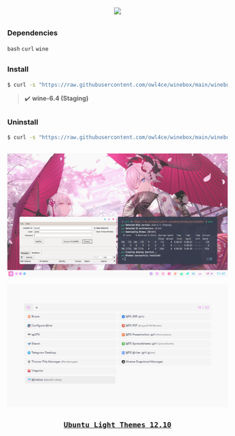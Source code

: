 <br>
<p align="center"><a name="top" href="#dependencies-"><img width="25%" src="./.winebox/winebox.png"></a></p>

##  
### Dependencies <img alt="" align="right" src="https://badges.pufler.dev/visits/owl4ce/winebox?style=flat-square&label=&color=fa74b2&logo=GitHub&logoColor=white&labelColor=373e4d"/>
`bash` `curl` `wine`

##  
### Install
```bash
$ curl -s "https://raw.githubusercontent.com/owl4ce/winebox/main/winebox" | bash
```

> :heavy_check_mark: **wine-6.4 (Staging)**

##  
### Uninstall
```bash
$ curl -s "https://raw.githubusercontent.com/owl4ce/winebox/main/winebox" | bash -s -- -u
```

##  

<p align="center"><img src="./screenshots/screenshot.png" align="center"/></p>

<p align="center"><img src="./screenshots/apps-launcher.png" align="center"/></p>

##  

### <p align="center"><a href="https://www.deviantart.com/aerilius/art/Ubuntu-Light-Themes-12-10-327631977"><kbd>Ubuntu Light Themes 12.10</kbd></a></p>
